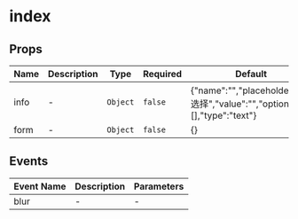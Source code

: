 # index

## Props

<!-- @vuese:index:props:start -->
|Name|Description|Type|Required|Default|
|---|---|---|---|---|
|info|-|`Object`|`false`|{"name":"","placeholder":"请选择","value":"","options":[],"type":"text"}|
|form|-|`Object`|`false`|{}|

<!-- @vuese:index:props:end -->


## Events

<!-- @vuese:index:events:start -->
|Event Name|Description|Parameters|
|---|---|---|
|blur|-|-|

<!-- @vuese:index:events:end -->


